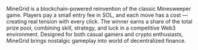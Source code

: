 MineGrid is a blockchain-powered reinvention of the classic Minesweeper game. Players pay a small entry fee in SOL, and each move has a cost — creating real tension with every click. The winner earns a share of 
the total prize pool, combining skill, strategy, and luck in a competitive Web3 environment.
Designed for both casual gamers and crypto enthusiasts, MineGrid brings nostalgic gameplay into world of decentralized finance.
